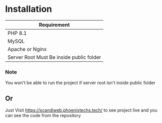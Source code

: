 # Installation&#x20;

| Requirement                              |
| ---------------------------------------- |
| PHP 8.1                                  |
| MySQL                                    |
| Apache or Nginx                          |
| Server Root Must Be inside public folder |

### Note

You won't be able to run the project if server root isn't inside public folder

## Or

Just Visit https://scandiweb.phoenixtechs.tech/ to see project live and you can see the code from the repository
